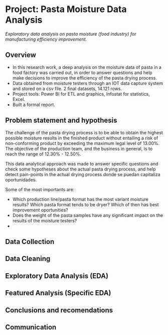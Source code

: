 # Project: Pasta Moisture Data Analysis
*Exploratory data analysis on pasta moisture (food industry) for manufacturing efficiency improvement.*

## Overview
- In this research work, a deep analysis on the moisture data of pasta in a food factory was carried out, in order to answer questions and help make decisions to improve the efficiency of the pasta drying process.
- Data obtained from moisture testers through an IOT data capture system and stored on a csv file. 2 final datasets, 14.121 rows.
- Project tools: Power BI for ETL and graphics, Infostat for statistics, Excel. <!--- Important insights:-->
- Built a formal report.

<!--### Code and Resourses Used-->
## Problem statement and hypothesis
The challenge of the pasta drying process is to be able to obtain the highest possible moisture results in the finished product without entailing a risk of non-conforming product by exceeding the maximum legal level of 13.00%. The objective of the production team, and the business in general, is to reach the range of 12.30% - 12.50%. <!--Today, the general humidity indicator fails to meet that goal with 12.15%.-->

This data analytical approach was made to answer specific questions and check some hypotheses about the actual pasta drying process, and help detect pain-points in the actual drying process donde se puedan capitaliza oportunidades.

Some of the most importants are:
- Which production line/pasta format has the most variant moisture results? Which pasta format tends to be dryer? Which of then has best improvement oportunities?
- Does the weight of the pasta samples have any significant impact on the results of the moisture testers?
- 

## Data Collection

## Data Cleaning

## Exploratory Data Analysis (EDA)

## Featured Analysis (Specific EDA)

## Conclusions and recomendations

## Communication

<!--- Collecting structuring, analyzing, and turning raw data into actionable business insights.
T- he main purpose og BI is to provide actionable business insights and support data-driven decision making.-->
